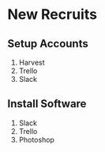 # New Recruits #

## Setup Accounts ##

1. Harvest 
1. Trello
1. Slack

## Install Software ##

1. Slack
1. Trello
1. Photoshop
